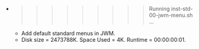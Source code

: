 * >>>>>>>>> Running inst-std-00-jwm-menu.sh ...
  * Add default standard menus in JWM.
  * Disk size = 2473788K. Space Used = 4K. Runtime = 00:00:00:01.
